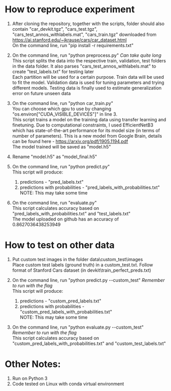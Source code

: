 # How to reproduce experiment

1.	After cloning the repository, together with the scripts, folder should also contain "car_devkit.tgz", "cars_test.tgz", "cars_test_annos_withlabels.mat", "cars_train.tgz" downloaded from https://ai.stanford.edu/~jkrause/cars/car_dataset.html \
	On the command line, run "pip install -r requirements.txt"

2.	On the command line, run "python preprocess.py" *Can take quite long*
	This script splits the data into the respective train, validation, test folders in the data folder. It also parses "cars_test_annos_withlabels.mat" to create "test_labels.txt" for testing later \
	Each partition will be used for a certain purpose. Train data will be used to fit the model. Validation data is used for tuning parameters and trying different models. Testing data is finally used to estimate generalization error on future unseen data
	
3.	On the command line, run "python car_train.py" \
	You can choose which gpu to use by changing "os.environ["CUDA_VISIBLE_DEVICES"]" in line 3. \
	This script trains a model on the training data using transfer learning and finetuning. Due to computational constraints, I used EfficientNetB3 which has state-of-the-art performance for its model size (in terms of number of parameters). This is a new model from Google Brain, details can be found here - https://arxiv.org/pdf/1905.1194.pdf \
	The model trained will be saved as "model.h5"

4.	Rename "model.h5" as "model_final.h5"

5.	On the command line, run "python predict.py" \
	This script will produce:
	1.	predictions - "pred_labels.txt"
	2.	predictions with probabilities - "pred_labels_with_probabilities.txt" \
	NOTE: This may take some time

6.	On the command line, run "evaluate.py" \
	This script calculates accuracy based on "pred_labels_with_probabilities.txt" and "test_labels.txt" \
	The model uploaded on github has an accuracy of 0.8627036438253949
	
# How to test on other data
1.	Put custom test images in the folder data\custom_test\images \
	Place custom test labels (ground truth) in a custom_test.txt. Follow format of Stanford Cars dataset (in devkit\train_perfect_preds.txt)

2.	On the command line, run "python predict.py --custom_test" *Remember to run with the flag* \
	This script will produce:
	1.	predictions - "custom_pred_labels.txt"
	2.	predictions with probabilities - "custom_pred_labels_with_probabilities.txt" \
	NOTE: This may take some time

3.	On the command line, run "python evaluate.py --custom_test" *Remember to run with the flag* \
	This script calculates accuracy based on "custom_pred_labels_with_probabilities.txt" and "custom_test_labels.txt" 

# Other Notes:
1.	Run on Python 3
2.	Code tested on Linux with conda virtual environment
